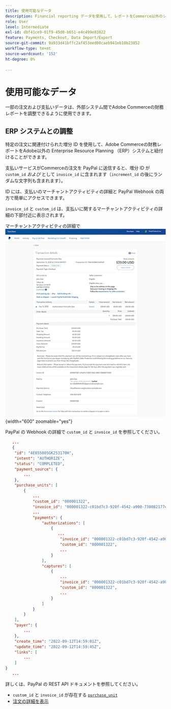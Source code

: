 ```yaml
---
title: 使用可能なデータ
description: Financial reporting データを使用して、レポートをCommerce以外のシステムと調整します。
role: User
level: Intermediate
exl-id: dbf41ce9-01f9-45d0-b651-e4c499e83822
feature: Payments, Checkout, Data Import/Export
source-git-commit: 9a933d41bffc2af453eed00caeb941eb18b23852
workflow-type: tm+mt
source-wordcount: '152'
ht-degree: 0%

---
```


# 使用可能なデータ

一部の注文および支払いデータは、外部システム間でAdobe Commerceの財務レポートを調整できるように使用できます。

## ERP システムとの調整

特定の注文に関連付けられた増分 ID を使用して、Adobe Commerceの財務レポートをAdobe以外の Enterprise Resource Planning （ERP）システムと紐付けることができます。

支払いサービスがCommerceの注文を PayPal に送信すると、増分 ID が `custom_id` _および_ として `invoice_id` に含まれます（`increment_id` の後にランダムな文字列も含まれます）。

ID には、支払いのマーチャントアクティビティの詳細と PayPal Webhook の両方で簡単にアクセスできます。

`invoice_id` と `custom_id` は、支払いに関するマーチャントアクティビティの詳細の下部付近に表示されます。

マーチャントアクティビティの詳細で ![`custom_id` 明する ](assets/merchant-activity-ids.png){width="600" zoomable="yes"}

PayPal の Webhook の詳細で `custom_id` と `invoice_id` を参照してください。

```json
   ...
   {
    "id": "4E855005GK253170H",
    "intent": "AUTHORIZE",
    "status": "COMPLETED",
    "payment_source": {
        ...
    },
    "purchase_units": [
        {
            ...
            "custom_id": "000001322",
            "invoice_id": "000001322-c01bd7c3-920f-4542-a900-738082177e92",
            ...
            "payments": {
                "authorizations": [
                    {
                       ...
                        "invoice_id": "000001322-c01bd7c3-920f-4542-a900-738082177e92",
                        "custom_id": "000001322",
                        ...
                    }
                ],
                "captures": [
                    {
                        ...
                        "invoice_id": "000001322-c01bd7c3-920f-4542-a900-738082177e92",
                        "custom_id": "000001322",
                        ...
                    }
                ]
            }
        }
    ],
    "payer": {
        ...
    },
    "create_time": "2022-09-12T14:59:01Z",
    "update_time": "2022-09-12T14:59:45Z",
    "links": [
        ...
    ]
}
   ...
```

詳しくは、PayPal の REST API ドキュメントを参照してください。

* `custom_id` と `invoice_id` が存在する [`purchase_unit`](https://developer.paypal.com/docs/api/orders/v2/#definition-purchase_unit)
* [ 注文の詳細を表示 ](https://developer.paypal.com/docs/api/orders/v2/#orders_get)
